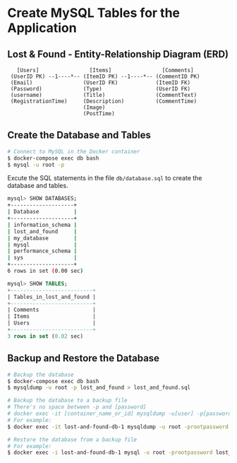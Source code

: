 # Create MySQL Tables for the Application

## Lost & Found - Entity-Relationship Diagram (ERD)

```
   [Users]                [Items]                [Comments]
 (UserID PK) --1----*-- (ItemID PK) --1----*-- (CommentID PK)
 (Email)                (UserID FK)            (ItemID FK)
 (Password)             (Type)                 (UserID FK)
 (username)             (Title)                (CommentText)
 (RegistrationTime)     (Description)          (CommentTime)
                        (Image)
                        (PostTime)
```

## Create the Database and Tables

```bash
# Connect to MySQL in the Docker container
$ docker-compose exec db bash
$ mysql -u root -p
```

Excute the SQL statements in the file `db/database.sql` to create the database and tables.


```bash
mysql> SHOW DATABASES;
+--------------------+
| Database           |
+--------------------+
| information_schema |
| lost_and_found     |
| my_database        |
| mysql              |
| performance_schema |
| sys                |
+--------------------+
6 rows in set (0.00 sec)
```

```sql
mysql> SHOW TABLES;
+--------------------------+
| Tables_in_lost_and_found |
+--------------------------+
| Comments                 |
| Items                    |
| Users                    |
+--------------------------+
3 rows in set (0.02 sec)
```

## Backup and Restore the Database

```bash
# Backup the database
$ docker-compose exec db bash
$ mysqldump -u root -p lost_and_found > lost_and_found.sql
```

```bash
# Backup the database to a backup file
# There's no space between -p and [password]
# docker exec -it [container_name_or_id] mysqldump -u[user] -p[password] [database_name] > [backup_file_name].sql
# For example:
$ docker exec -it lost-and-found-db-1 mysqldump -u root -prootpassword lost_and_found > ./db/backup-lost-and-found-20231204.sql
```

```bash
# Restore the database from a backup file
# For example:
$ docker exec -i lost-and-found-db-1 mysql -u root -prootpassword lost_and_found < ./db/backup-lost-and-found-20231204.sql
```
